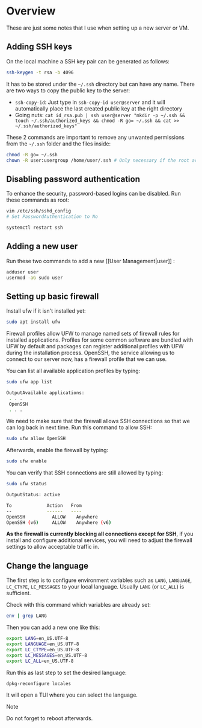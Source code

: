 # Overview

These are just some notes that I use when setting up a new server or VM.

## Adding SSH keys

On the local machine a SSH key pair can be generated as follows:

```bash
ssh-keygen -t rsa -b 4096
```

It has to be stored under the `~/.ssh` directory but can have any name.
There are two ways to copy the public key to the server:
- `ssh-copy-id`: Just type in `ssh-copy-id user@server` and it will automatically place the last created public key at the right directory
- Going nuts: `cat id_rsa.pub | ssh user@server "mkdir -p ~/.ssh && touch ~/.ssh/authorized_keys && chmod -R go= ~/.ssh && cat >> ~/.ssh/authorized_keys"`

These 2 commands are important to remove any  unwanted permissions from the `~/.ssh` folder and the files inside:

```bash
chmod -R go= ~/.ssh
chown -R user:usergroup /home/user/.ssh # Only necessary if the root account was used to create the keys
```


## Disabling password authentication

To enhance the security, password-based logins can be disabled.
Run these commands as root:

````bash
vim /etc/ssh/sshd_config
# Set PasswordAuthentication to No

systemctl restart ssh
````


## Adding a new user

Run these two commands to add a new [[User Management|user]] :

```bash
adduser user
usermod -aG sudo user
```


## Setting up basic firewall

Install ufw if it isn't installed yet:

```bash
sudo apt install ufw
```

Firewall profiles allow UFW to manage named sets of firewall rules for installed applications. 
Profiles for some common software are bundled with UFW by default and packages can register additional profiles with UFW during the installation process. 
OpenSSH, the service allowing us to connect to our server now, has a firewall profile that we can use.

You can list all available application profiles by typing:

```bash
sudo ufw app list

OutputAvailable applications:
 . . .
 OpenSSH
 . . .
```

We need to make sure that the firewall allows SSH connections so that we can log back in next time.
Run this command to allow SSH:

```bash
sudo ufw allow OpenSSH
```

Afterwards,  enable the firewall by typing:

``` bash
sudo ufw enable
```

You can verify that SSH connections are still allowed by typing:

```bash
sudo ufw status

OutputStatus: active

To             Action   From
--             ------   ----
OpenSSH          ALLOW    Anywhere
OpenSSH (v6)     ALLOW    Anywhere (v6)
```

**As the firewall is currently blocking all connections except for SSH**, if you install and configure additional services, you will need to adjust the firewall settings to allow acceptable traffic in.

## Change the language

The first step is to configure environment variables such as `LANG`, `LANGUAGE`, `LC_CTYPE`, `LC_MESSAGES` to your local language. 
Usually `LANG` (or `LC_ALL`) is sufficient.

Check with this command which variables are already set:

```bash
env | grep LANG
```

Then you can add a new one like this:

```bash
export LANG=en_US.UTF-8
export LANGUAGE=en_US.UTF-8
export LC_CTYPE=en_US.UTF-8
export LC_MESSAGES=en_US.UTF-8
export LC_ALL=en_US.UTF-8
```

Run this as last step to set the desired language:

```bash
dpkg-reconfigure locales
```

It will open a TUI where you can select the language.

>[!note]
> Do not forget to reboot afterwards.


